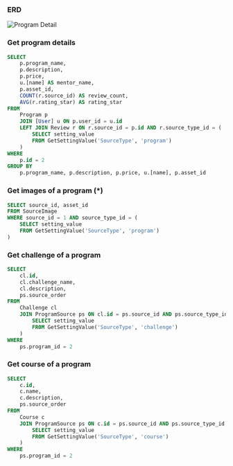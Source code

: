 ### ERD
![Program Detail](https://github.com/user-attachments/assets/0cbd4169-7d83-49b9-98be-f3e997893266)

### Get program details
```sql
SELECT 
    p.program_name,
    p.description,
    p.price,
    u.[name] AS mentor_name,
    p.asset_id,
    COUNT(r.source_id) AS review_count,
    AVG(r.rating_star) AS rating_star
FROM 
    Program p
    JOIN [User] u ON p.user_id = u.id
    LEFT JOIN Review r ON r.source_id = p.id AND r.source_type_id = (
        SELECT setting_value
		FROM GetSettingValue('SourceType', 'program')
    )
WHERE 
    p.id = 2
GROUP BY
    p.program_name, p.description, p.price, u.[name], p.asset_id
```

### Get images of a program (*)
```sql
SELECT source_id, asset_id
FROM SourceImage 
WHERE source_id = 1 AND source_type_id = (
    SELECT setting_value
    FROM GetSettingValue('SourceType', 'program')
)
```

### Get challenge of a program
```sql
SELECT
    cl.id,
    cl.challenge_name,
    cl.description,
    ps.source_order
FROM
    Challenge cl
    JOIN ProgramSource ps ON cl.id = ps.source_id AND ps.source_type_id = (
        SELECT setting_value
		FROM GetSettingValue('SourceType', 'challenge')
    )
WHERE
    ps.program_id = 2
```

### Get course of a program
```sql
SELECT
    c.id,
    c.name,
    c.description,
    ps.source_order
FROM
    Course c
    JOIN ProgramSource ps ON c.id = ps.source_id AND ps.source_type_id = (
        SELECT setting_value
		FROM GetSettingValue('SourceType', 'course')
    )
WHERE 
    ps.program_id = 2
```
